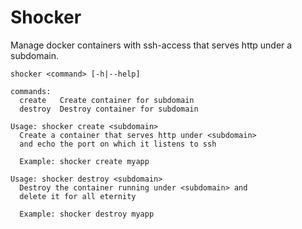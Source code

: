 # Shocker

Manage docker containers with ssh-access
that serves http under a subdomain.

```
shocker <command> [-h|--help]

commands:
  create   Create container for subdomain
  destroy  Destroy container for subdomain

Usage: shocker create <subdomain>
  Create a container that serves http under <subdomain>
  and echo the port on which it listens to ssh

  Example: shocker create myapp

Usage: shocker destroy <subdomain>
  Destroy the container running under <subdomain> and
  delete it for all eternity

  Example: shocker destroy myapp
```